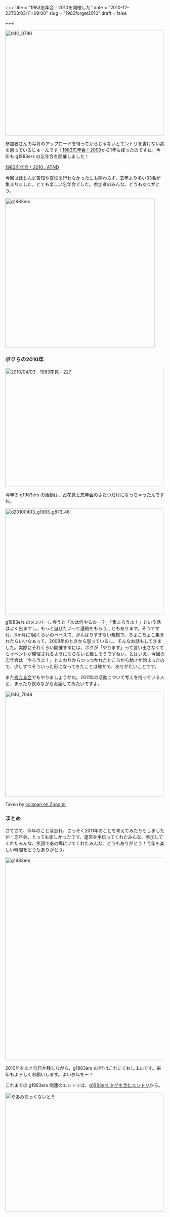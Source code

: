 +++
title = "1983忘年会！2010を開催した"
date = "2010-12-23T03:03:11+09:00"
slug = "1983forget2010"
draft = false

+++

<p><a href="http://www.flickr.com/photos/t_ashula/5280502258/" title="IMG_0780 by t_ashula, on Flickr"><img src="http://farm6.static.flickr.com/5009/5280502258_01970c78fe.jpg" width="500" height="333" alt="IMG_0780" /></a></p>
<p>参加者さんの写真のアップロードを待ってからじゃないとエントリを書けない病を患っているじゅーんです！<a href="http://june29.jp/2009/12/27/1983forget2009/" title="1983忘年会！2009を開催した - 準二級.jp">1983忘年会！2009</a>から1年も経ったのですね。今年も g1983ers の忘年会を開催しました！</p>
<p><a href="http://atnd.org/events/10066" title="1983忘年会！2010 : ATND">1983忘年会！2010 : ATND</a></p>
<p>今回はほとんど告知や宣伝を行わなかったにも関わらず、去年より多い33名が集まりました。とても楽しい忘年会でした。参加者のみんな、どうもありがとう。</p>
<p><a href="http://www.flickr.com/photos/june29/sets/72157625502174443/" title="g1983ers by june29, on Flickr"><img src="http://farm6.static.flickr.com/5210/5272564977_e1b254f8b8.jpg" width="472" height="472" alt="g1983ers" /></a></p>
<h3>ボクらの2010年</h3>
<p><a href="http://www.flickr.com/photos/magurojp/4489314261/" title="2010/04/03　1983花見 - 227 by magurojp, on Flickr"><img src="http://farm5.static.flickr.com/4067/4489314261_82cd00f8ed.jpg" width="500" height="375" alt="2010/04/03　1983花見 - 227" /></a></p>
<p>今年の g1983ers の活動は、<a href="http://atnd.org/events/3610" title="1983お花見！2010 : ATND">お花見</a>と<a href="http://atnd.org/events/10066" title="1983忘年会！2010 : ATND">忘年会</a>のふたつだけになっちゃったんですね。</p>
<p><a href="http://www.flickr.com/photos/t_ashula/4489289619/" title="d20100403_g1983_g873_46 by t_ashula, on Flickr"><img src="http://farm5.static.flickr.com/4003/4489289619_96acc7dea0.jpg" width="500" height="333" alt="d20100403_g1983_g873_46" /></a></p>
<p>g1983ers のメンバーに会うと「次は何やるのー？」「集まろうよ！」という話はよく出ますし、もっと遊びたいって連絡をもらうこともあります。そうですね、3ヶ月に1回くらいのペースで、がんばりすぎない規模で、ちょこちょこ集まれたらいいなぁって、2009年のときから思っているし、そんなお話もしてきました。実際にそれくらい開催するには、ボクが「やります」って言い出さなくてもイベントが開催されるようにならないと難しそうですねぃ。とはいえ、今回の忘年会は「やろうよ！」とまわりからつっつかれたところから動きが始まったので、少しずつそういった形になってきたことは確かで、ありがたいことです。</p>
<p>また<a href="http://june29.jp/2009/04/29/party-for-1983party2/" title="1983パーリィ#2を考える会を開催した！ - 準二級.jp">考える会</a>でもやりましょうかね。2011年の活動について考えを持っている人と、まったり飲みながらお話してみたいですよ。</p>
<p><a href="http://www.zooomr.com/photos/colspan/9688449/" title="Zooomr Photo Sharing"><img src="http://static.zooomr.com/images/9688449_6941f0dd35.jpg" width="500" height="334" alt="IMG_7049" /></a></p>
<p class="photo-caption">Taken by <a href="http://www.zooomr.com/colspan/">colspan on Zooomr</a></p>
<h3>まとめ</h3>
<p>さてさて、今年のことは忘れ、さっそく2011年のことを考えてみたりもしましたが！忘年会、とっても楽しかったです。運営を手伝ってくれたみんな、参加してくれたみんな、笑顔であの場にいてくれたみんな、どうもありがとう！今年も楽しい時間をどうもありがとう。</p>
<p><a href="http://www.flickr.com/photos/june29/5273663712/" title="g1983ers by june29, on Flickr"><img src="http://farm6.static.flickr.com/5165/5273663712_0c828c8217_z.jpg" width="640" height="640" alt="g1983ers" /></a></p>
<p>2010年をあと何日か残しながら、g1983ers の1年はこれにておしまいです。来年もよろしくお願いします。よいお年をー！</p>
<p>これまでの g1983ers 関連のエントリは、<a href="http://june29.jp/tag/g1983ers/" title="g1983ers タグを含むエントリ - 準二級.jp">g1983ers タグを含むエントリ</a>から。</p>
<p><a href="http://www.flickr.com/photos/yokochie_h/5280493674/" title="ぞあみちっくないと９ by yokochie_h, on Flickr"><img src="http://farm6.static.flickr.com/5288/5280493674_c951705c76.jpg" width="500" height="375" alt="ぞあみちっくないと９" /></a></p>
